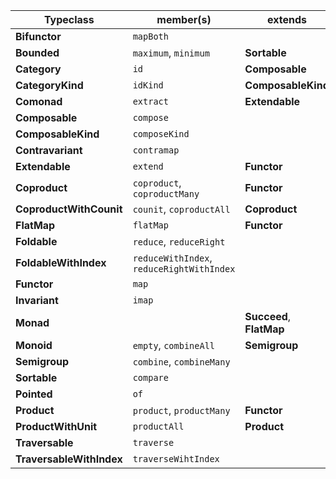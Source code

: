 | Typeclass                | member(s)                                 | extends                  |
| ------------------------ | ----------------------------------------- | ------------------------ |
| **Bifunctor**            | `mapBoth`                                 |                          |
| **Bounded**              | `maximum`, `minimum`                      | **Sortable**             |
| **Category**             | `id`                                      | **Composable**           |
| **CategoryKind**         | `idKind`                                  | **ComposableKind**       |
| **Comonad**              | `extract`                                 | **Extendable**           |
| **Composable**           | `compose`                                 |                          |
| **ComposableKind**       | `composeKind`                             |                          |
| **Contravariant**        | `contramap`                               |                          |
| **Extendable**           | `extend`                                  | **Functor**              |
| **Coproduct**            | `coproduct`, `coproductMany`              | **Functor**              |
| **CoproductWithCounit**  | `counit`, `coproductAll`                  | **Coproduct**            |
| **FlatMap**              | `flatMap`                                 | **Functor**              |
| **Foldable**             | `reduce`, `reduceRight`                   |                          |
| **FoldableWithIndex**    | `reduceWithIndex`, `reduceRightWithIndex` |                          |
| **Functor**              | `map`                                     |                          |
| **Invariant**            | `imap`                                    |                          |
| **Monad**                |                                           | **Succeed**, **FlatMap** |
| **Monoid**               | `empty`, `combineAll`                     | **Semigroup**            |
| **Semigroup**            | `combine`, `combineMany`                  |                          |
| **Sortable**             | `compare`                                 |                          |
| **Pointed**              | `of`                                      |                          |
| **Product**              | `product`, `productMany`                  | **Functor**              |
| **ProductWithUnit**      | `productAll`                              | **Product**              |
| **Traversable**          | `traverse`                                |                          |
| **TraversableWithIndex** | `traverseWihtIndex`                       |                          |
